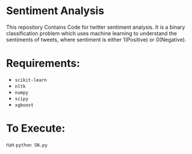 # Sentiment Analysis

This repository Contains Code for twitter sentiment analysis.
It is a binary classification problem which uses machine learning to understand the sentiments 
of tweets, where sentiment is either 1(Positive) or 0(Negative).

# Requirements:

  * `scikit-learn`
  * `nltk`
  * `numpy`
  * `scipy`
  * `xgboost`
  
# To Execute:

run `python SN.py`
